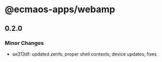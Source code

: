 # @ecmaos-apps/webamp

## 0.2.0

### Minor Changes

- ae313df: updated zenfs; proper shell contexts; device updates; fixes
